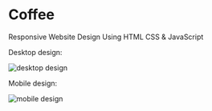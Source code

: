 # Coffee
Responsive Website Design Using HTML CSS &amp; JavaScript

Desktop design:

![desktop design](https://user-images.githubusercontent.com/95019708/174398207-dd67b102-12be-4acd-90a3-bfa4f4c4e08f.png)

Mobile design:

![mobile design](https://user-images.githubusercontent.com/95019708/174398423-435a9c36-6ddd-4c59-b650-c3028072af77.png)
